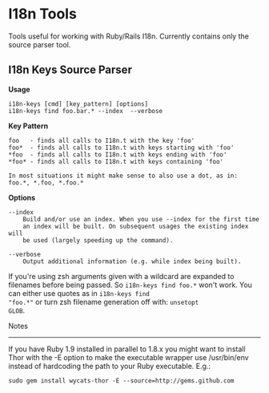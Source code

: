 I18n Tools
==========

Tools useful for working with Ruby/Rails I18n. Currently contains only the 
source parser tool.

I18n Keys Source Parser
-----------------------

**Usage**

	i18n-keys [cmd] [key_pattern] [options]
	i18n-keys find foo.bar.* --index  --verbose
	
**Key Pattern**	

	foo   - finds all calls to I18n.t with the key 'foo'
	foo*  - finds all calls to I18n.t with keys starting with 'foo'
	*foo  - finds all calls to I18n.t with keys ending with 'foo'
	*foo* - finds all calls to I18n.t with keys containing 'foo'
	
	In most situations it might make sense to also use a dot, as in:
	foo.*, *.foo, *.foo.*

**Options**

	--index
		Build and/or use an index. When you use --index for the first time
		an index will be built. On subsequent usages the existing index will
		be used (largely speeding up the command).

	--verbose
		Output additional information (e.g. while index being built).
	
If you're using zsh arguments given with a wildcard are expanded to filenames
before being passed. So <code>i18n-keys find foo.\*</code> won't work. You can
either use quotes as in <code>i18n-keys find "foo.\*"</code> or turn zsh
filename generation off with: <code>unsetopt GLOB</code>.

Notes
_____

If you have Ruby 1.9 installed in parallel to 1.8.x you might want to install
Thor with the -E option to make the executable wrapper use /usr/bin/env
instead of hardcoding the path to your Ruby executable. E.g.: 

	sudo gem install wycats-thor -E --source=http://gems.github.com